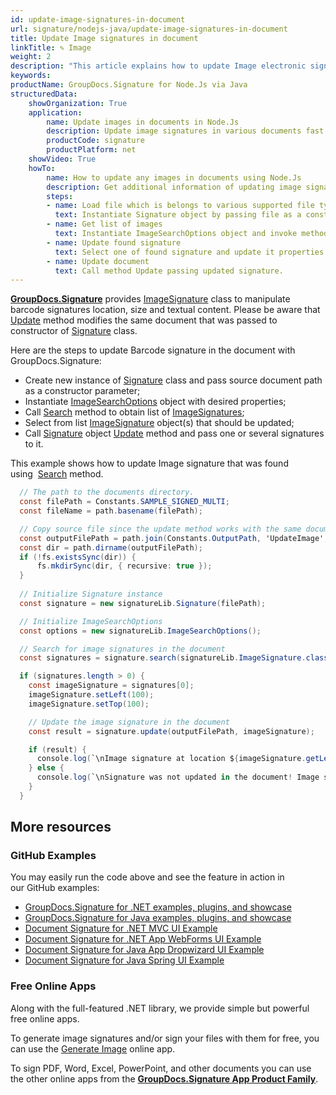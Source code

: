 ```yaml
---
id: update-image-signatures-in-document
url: signature/nodejs-java/update-image-signatures-in-document
title: Update Image signatures in document
linkTitle: ✎ Image
weight: 2
description: "This article explains how to update Image electronic signatures with GroupDocs.Signature API."
keywords: 
productName: GroupDocs.Signature for Node.Js via Java 
structuredData:
    showOrganization: True
    application:    
        name: Update images in documents in Node.Js    
        description: Update image signatures in various documents fast and easily with Node.Js language and GroupDocs.Signature for Node.Js via Java APIs
        productCode: signature
        productPlatform: net 
    showVideo: True
    howTo:
        name: How to update any images in documents using Node.Js 
        description: Get additional information of updating image signatures in documents with Node.Js
        steps:
        - name: Load file which is belongs to various supported file types.
          text: Instantiate Signature object by passing file as a constructor parameter. You may provide either file path or file stream. 
        - name: Get list of images
          text: Instantiate ImageSearchOptions object and invoke method Search with it.
        - name: Update found signature
          text: Select one of found signature and update it properties in desirable way.
        - name: Update document
          text: Call method Update passing updated signature.
---
```

[**GroupDocs.Signature**](https://products.groupdocs.com/signature/nodejs-java) provides [ImageSignature](https://reference.groupdocs.com/signature/nodejs-java/com.groupdocs.signature.domain/imagesignature) class to manipulate barcode signatures location, size and textual content.
Please be aware that [Update](https://reference.groupdocs.com/signature/nodejs-java/com.groupdocs.signature/signature/update/) method modifies the same document that was passed to constructor of [Signature](https://reference.groupdocs.com/signature/nodejs-java/com.groupdocs.signature/signature) class.

Here are the steps to update Barcode signature in the document with GroupDocs.Signature:

* Create new instance of [Signature](https://reference.groupdocs.com/signature/nodejs-java/com.groupdocs.signature/signature) class and pass source document path as a constructor parameter;
* Instantiate [ImageSearchOptions](https://reference.groupdocs.com/signature/nodejs-java/com.groupdocs.signature.options/imagesearchoptions) object with desired properties;
* Call [Search](https://reference.groupdocs.com/signature/nodejs-java/com.groupdocs.signature/signature/search) method to obtain list of [ImageSignatures](https://reference.groupdocs.com/signature/nodejs-java/com.groupdocs.signature.domain/imagesignature);  
* Select from list [ImageSignature](https://reference.groupdocs.com/signature/nodejs-java/com.groupdocs.signature.domain/imagesignature) object(s) that should be updated;  
* Call [Signature](https://reference.groupdocs.com/signature/nodejs-java/com.groupdocs.signature/signature) object [Update](https://reference.groupdocs.com/signature/nodejs-java/com.groupdocs.signature/signature/update/) method and pass one or several signatures to it.  

This example shows how to update Image signature that was found using  [Search](https://reference.groupdocs.com/signature/nodejs-java/com.groupdocs.signature/signature/search) method.

```csharp
  // The path to the documents directory.
  const filePath = Constants.SAMPLE_SIGNED_MULTI; 
  const fileName = path.basename(filePath);

  // Copy source file since the update method works with the same document
  const outputFilePath = path.join(Constants.OutputPath, 'UpdateImage', fileName);
  const dir = path.dirname(outputFilePath);
  if (!fs.existsSync(dir)) {
      fs.mkdirSync(dir, { recursive: true });
  }
  
  // Initialize Signature instance
  const signature = new signatureLib.Signature(filePath);

  // Initialize ImageSearchOptions
  const options = new signatureLib.ImageSearchOptions();

  // Search for image signatures in the document
  const signatures = signature.search(signatureLib.ImageSignature.class, options).toArray();

  if (signatures.length > 0) {
    const imageSignature = signatures[0];
    imageSignature.setLeft(100);
    imageSignature.setTop(100);

    // Update the image signature in the document
    const result = signature.update(outputFilePath, imageSignature);

    if (result) {
      console.log(`\nImage signature at location ${imageSignature.getLeft()}x${imageSignature.getTop()} and Size ${imageSignature.getSize()} was updated in the document [${fileName}].`);
    } else {
      console.log(`\nSignature was not updated in the document! Image signature at location ${imageSignature.getLeft()}x${imageSignature.getTop()} and Size ${imageSignature.getSize()} was not found!`);
    }
  }
```


## More resources

### GitHub Examples

You may easily run the code above and see the feature in action in our GitHub examples:

* [GroupDocs.Signature for .NET 
examples, plugins, and showcase](https://github.com/groupdocs-signature/GroupDocs.Signature-for-.NET)
* [GroupDocs.Signature for Java examples, plugins, and showcase](https://github.com/groupdocs-signature/GroupDocs.Signature-for-Java)
* [Document Signature for .NET MVC UI Example](https://github.com/groupdocs-signature/GroupDocs.Signature-for-.NET-MVC)
* [Document Signature for .NET App WebForms UI Example](https://github.com/groupdocs-signature/GroupDocs.Signature-for-.NET-WebForms)
* [Document Signature for Java App Dropwizard UI Example](https://github.com/groupdocs-signature/GroupDocs.Signature-for-Java-Dropwizard)
* [Document Signature for Java Spring UI Example](https://github.com/groupdocs-signature/GroupDocs.Signature-for-Java-Spring)

### Free Online Apps

Along with the full-featured .NET library, we provide simple but powerful free online apps.

To generate image signatures and/or sign your files with them for free, you can use the [Generate Image](https://products.groupdocs.app/signature/generate/image) online app.

To sign PDF, Word, Excel, PowerPoint, and other documents you can use the other online apps from the **[GroupDocs.Signature App Product Family](https://products.groupdocs.app/signature/family)**.